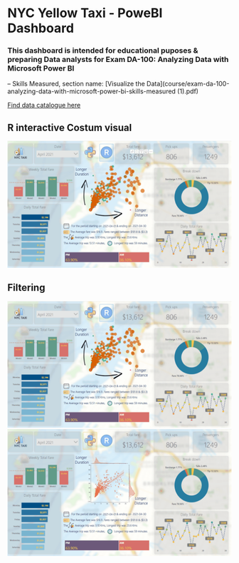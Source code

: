 # NYC Yellow Taxi - PoweBI Dashboard

### This dashboard is intended for educational puposes & preparing Data analysts for Exam DA-100: Analyzing Data with Microsoft Power BI
– Skills Measured, section name: [Visualize the Data](course/exam-da-100-analyzing-data-with-microsoft-power-bi-skills-measured (1).pdf)

[Find data catalogue here](data/data_dictionary_trip_records_yellow.pdf)

## R interactive Costum visual 
![Alt Text](Animation6.gif)


## Filtering 
![Alt Text](Animation2.gif)
![Alt Text](Animation3.gif)

